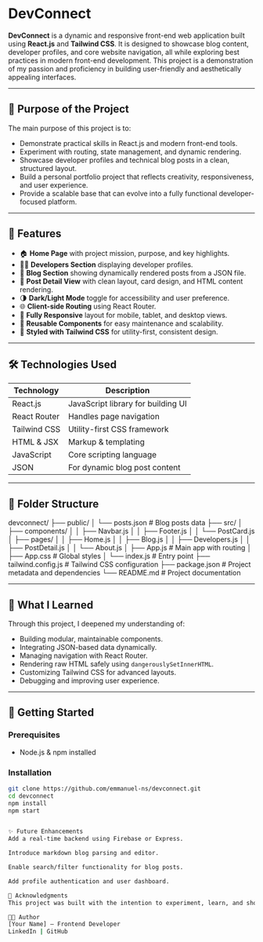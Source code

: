 # DevConnect

**DevConnect** is a dynamic and responsive front-end web application built using **React.js** and **Tailwind CSS**. It is designed to showcase blog content, developer profiles, and core website navigation, all while exploring best practices in modern front-end development. This project is a demonstration of my passion and proficiency in building user-friendly and aesthetically appealing interfaces.

---

## 🚀 Purpose of the Project

The main purpose of this project is to:

- Demonstrate practical skills in React.js and modern front-end tools.
- Experiment with routing, state management, and dynamic rendering.
- Showcase developer profiles and technical blog posts in a clean, structured layout.
- Build a personal portfolio project that reflects creativity, responsiveness, and user experience.
- Provide a scalable base that can evolve into a fully functional developer-focused platform.

---

## 🌟 Features

- 🏠 **Home Page** with project mission, purpose, and key highlights.
- 👨‍💻 **Developers Section** displaying developer profiles.
- 📝 **Blog Section** showing dynamically rendered posts from a JSON file.
- 📖 **Post Detail View** with clean layout, card design, and HTML content rendering.
- 🌗 **Dark/Light Mode** toggle for accessibility and user preference.
- 🌐 **Client-side Routing** using React Router.
- 📱 **Fully Responsive** layout for mobile, tablet, and desktop views.
- 🧩 **Reusable Components** for easy maintenance and scalability.
- 🎨 **Styled with Tailwind CSS** for utility-first, consistent design.

---

## 🛠️ Technologies Used

| Technology     | Description                                     |
|----------------|-------------------------------------------------|
| React.js       | JavaScript library for building UI              |
| React Router   | Handles page navigation                         |
| Tailwind CSS   | Utility-first CSS framework                     |
| HTML & JSX     | Markup & templating                             |
| JavaScript     | Core scripting language                         |
| JSON           | For dynamic blog post content                   |

---

## 📂 Folder Structure

devconnect/
├── public/
│   └── posts.json              # Blog posts data
├── src/
│   ├── components/
│   │   ├── Navbar.js
│   │   ├── Footer.js
│   │   └── PostCard.js
│   ├── pages/
│   │   ├── Home.js
│   │   ├── Blog.js
│   │   ├── Developers.js
│   │   ├── PostDetail.js
│   │   └── About.js
│   ├── App.js                  # Main app with routing
│   ├── App.css                 # Global styles
│   └── index.js                # Entry point
├── tailwind.config.js          # Tailwind CSS configuration
├── package.json                # Project metadata and dependencies
└── README.md                   # Project documentation

---

## 🧠 What I Learned

Through this project, I deepened my understanding of:

- Building modular, maintainable components.
- Integrating JSON-based data dynamically.
- Managing navigation with React Router.
- Rendering raw HTML safely using `dangerouslySetInnerHTML`.
- Customizing Tailwind CSS for advanced layouts.
- Debugging and improving user experience.

---

## 🏁 Getting Started

### Prerequisites
- Node.js & npm installed

### Installation
```bash
git clone https://github.com/emmanuel-ns/devconnect.git
cd devconnect
npm install
npm start


✨ Future Enhancements
Add a real-time backend using Firebase or Express.

Introduce markdown blog parsing and editor.

Enable search/filter functionality for blog posts.

Add profile authentication and user dashboard.

🤝 Acknowledgments
This project was built with the intention to experiment, learn, and showcase front-end craftsmanship. Special thanks to the open-source community for React and Tailwind CSS.

👨‍💻 Author
[Your Name] – Frontend Developer
LinkedIn | GitHub

